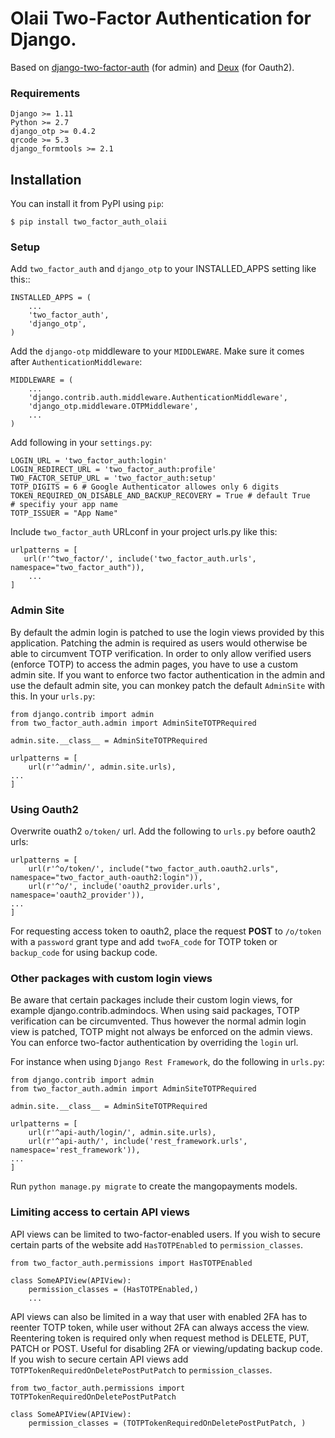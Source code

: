 Olaii Two-Factor Authentication for Django.
===========================================

Based on [django-two-factor-auth](https://github.com/Bouke/django-two-factor-auth) (for admin) and [Deux](https://github.com/robinhood/deux) (for Oauth2).

### Requirements
```
Django >= 1.11
Python >= 2.7
django_otp >= 0.4.2
qrcode >= 5.3
django_formtools >= 2.1
```

## Installation

You can install it from PyPI using `pip`:

```
$ pip install two_factor_auth_olaii
```

### Setup

Add `two_factor_auth` and `django_otp` to your INSTALLED\_APPS setting like this::

```
INSTALLED_APPS = (
    ...
    'two_factor_auth',
    'django_otp',
)
```

Add the `django-otp` middleware to your `MIDDLEWARE`. Make sure it comes after `AuthenticationMiddleware`:

```
MIDDLEWARE = (
    ...
    'django.contrib.auth.middleware.AuthenticationMiddleware',
    'django_otp.middleware.OTPMiddleware',
    ...
)
```

Add following in your `settings.py`:
```
LOGIN_URL = 'two_factor_auth:login'
LOGIN_REDIRECT_URL = 'two_factor_auth:profile'
TWO_FACTOR_SETUP_URL = 'two_factor_auth:setup'
TOTP_DIGITS = 6 # Google Authenticator allowes only 6 digits
TOKEN_REQUIRED_ON_DISABLE_AND_BACKUP_RECOVERY = True # default True
# specifiy your app name
TOTP_ISSUER = "App Name"
```

Include `two_factor_auth` URLconf in your project urls.py like this:
```
urlpatterns = [
   url(r'^two_factor/', include('two_factor_auth.urls', namespace="two_factor_auth")),
    ...
]
```

### Admin Site

By default the admin login is patched to use the login views provided by this application. Patching the admin is required as users would otherwise be able to circumvent TOTP verification. In order to only allow verified users (enforce TOTP) to access the admin pages, you have to use a custom admin site. If you want to enforce two factor authentication in the admin and use the default admin site, you can monkey patch the default `AdminSite` with this. In your `urls.py`:

```
from django.contrib import admin
from two_factor_auth.admin import AdminSiteTOTPRequired

admin.site.__class__ = AdminSiteTOTPRequired

urlpatterns = [
    url(r'^admin/', admin.site.urls),
...
]
```

### Using Oauth2

Overwrite ouath2 `o/token/` url. Add the following to `urls.py` before oauth2 urls:

```
urlpatterns = [
    url(r'^o/token/', include("two_factor_auth.oauth2.urls", namespace="two_factor_auth-oauth2:login")),
    url(r'^o/', include('oauth2_provider.urls', namespace='oauth2_provider')),
...
]
```
For requesting access token to oauth2, place the request **POST** to `/o/token` with a `password` grant type
and add `twoFA_code` for TOTP token or `backup_code` for using backup code.

### Other packages with custom login views

Be aware that certain packages include their custom login views, for example django.contrib.admindocs. When using said packages, TOTP verification can be circumvented. Thus however the normal admin login view is patched, TOTP might not always be enforced on the admin views. You can enforce two-factor authentication by overriding the `login` url.

For instance when using `Django Rest Framework`, do the following in `urls.py`:
```
from django.contrib import admin
from two_factor_auth.admin import AdminSiteTOTPRequired

admin.site.__class__ = AdminSiteTOTPRequired

urlpatterns = [
    url(r'^api-auth/login/', admin.site.urls),
    url(r'^api-auth/', include('rest_framework.urls', namespace='rest_framework')),
...
]
```

Run `python manage.py migrate` to create the mangopayments models.

### Limiting access to certain API views

API views can be limited to two-factor-enabled users. If you wish to secure certain parts of the website add `HasTOTPEnabled` to `permission_classes`.

```
from two_factor_auth.permissions import HasTOTPEnabled

class SomeAPIView(APIView):
    permission_classes = (HasTOTPEnabled,)
    ...
```

API views can also be limited in a way that user with enabled 2FA has to reenter TOTP token, while user without 2FA can
always access the view. Reentering token is required only when request method is DELETE, PUT, PATCH or POST.
Useful for disabling 2FA or viewing/updating backup code.
If you wish to secure certain API views add `TOTPTokenRequiredOnDeletePostPutPatch` to `permission_classes`.

```
from two_factor_auth.permissions import TOTPTokenRequiredOnDeletePostPutPatch

class SomeAPIView(APIView):
    permission_classes = (TOTPTokenRequiredOnDeletePostPutPatch, )
```